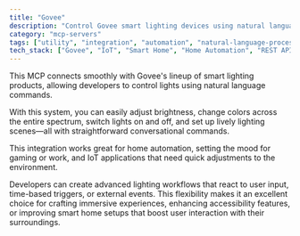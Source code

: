 ```yaml
---
title: "Govee"
description: "Control Govee smart lighting devices using natural language commands for brightness, color, and power settings."
category: "mcp-servers"
tags: ["utility", "integration", "automation", "natural-language-processing", "smart-lighting"]
tech_stack: ["Govee", "IoT", "Smart Home", "Home Automation", "REST APIs", "natural language interfaces"]
---
```


This MCP connects smoothly with Govee's lineup of smart lighting products, allowing developers to control lights using natural language commands.

With this system, you can easily adjust brightness, change colors across the entire spectrum, switch lights on and off, and set up lively lighting scenes—all with straightforward conversational commands.

This integration works great for home automation, setting the mood for gaming or work, and IoT applications that need quick adjustments to the environment.

Developers can create advanced lighting workflows that react to user input, time-based triggers, or external events. This flexibility makes it an excellent choice for crafting immersive experiences, enhancing accessibility features, or improving smart home setups that boost user interaction with their surroundings.